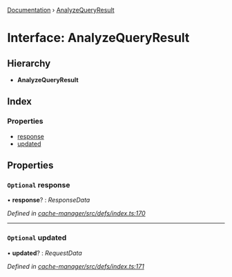 [Documentation](../README.md) › [AnalyzeQueryResult](analyzequeryresult.md)

# Interface: AnalyzeQueryResult

## Hierarchy

* **AnalyzeQueryResult**

## Index

### Properties

* [response](analyzequeryresult.md#optional-response)
* [updated](analyzequeryresult.md#optional-updated)

## Properties

### `Optional` response

• **response**? : *ResponseData*

*Defined in [cache-manager/src/defs/index.ts:170](https://github.com/badbatch/graphql-box/blob/4ea76f5/packages/cache-manager/src/defs/index.ts#L170)*

___

### `Optional` updated

• **updated**? : *RequestData*

*Defined in [cache-manager/src/defs/index.ts:171](https://github.com/badbatch/graphql-box/blob/4ea76f5/packages/cache-manager/src/defs/index.ts#L171)*
